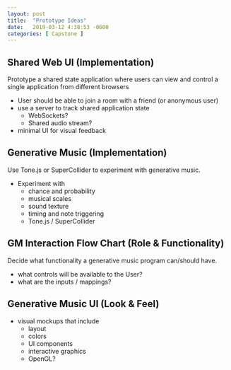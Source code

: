 ```yaml
---
layout: post
title:  "Prototype Ideas"
date:   2019-03-12 4:38:53 -0600
categories: [ Capstone ]
---
```


## Shared Web UI (Implementation)
Prototype a shared state application where users can view and control a single application from different browsers

- User should be able to join a room with a friend (or anonymous user)
- use a server to track shared application state
    - WebSockets?
    - Shared audio stream?
- minimal UI for visual feedback

## Generative Music (Implementation)
Use Tone.js or SuperCollider to experiment with generative music.

- Experiment with
    - chance and probability
    - musical scales
    - sound texture
    - timing and note triggering
    - Tone.js / SuperCollider

## GM Interaction Flow Chart (Role & Functionality)

Decide what functionality a generative music program can/should have.

- what controls will be available to the User?
- what are the inputs / mappings?

## Generative Music UI (Look & Feel)

- visual mockups that include
    - layout
    - colors
    - UI components
    - interactive graphics
    - OpenGL?


